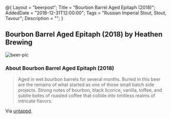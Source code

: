 @{ 
 Layout = "beerpost"; 
 Title = "Bourbon Barrel Aged Epitaph (2018)"; 
 AddedDate = "2018-12-31T12:00:00"; 
 Tags = "Russian Imperial Stout, Stout, Tavour"; 
 Description = ""; 
 } 
 

## Bourbon Barrel Aged Epitaph (2018) by Heathen Brewing

![beer-pic]

### About Bourbon Barrel Aged Epitaph (2018)

> Aged in wet bourbon barrels for several months. Buried in this beer are the remains of what started as one of those small batch side projects. Strong notes of bourbon, black licorice, vanilla, toffee, and subtle botes of roasted coffee that collide into limitless realms of intricate flavors.

Via [untappd][untappd-url].

[untappd-url]: <https://untappd.com/b/heathen-brewing-bourbon-barrel-aged-epitaph-2018/2923050>
[beer-pic]: https://jasonpowley.com/assets/img/2018-12-31-bourbon-barrel-aged-epitaph-2018.jpeg "Bourbon Barrel Aged Epitaph (2018) by Heathen Brewing"
